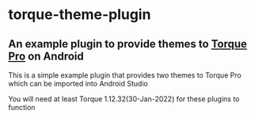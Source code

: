 # torque-theme-plugin
## An example plugin to provide themes to [Torque Pro](https://play.google.com/store/apps/details?id=org.prowl.torque) on Android

This is a simple example plugin that provides two themes to Torque Pro which can be imported into Android Studio

You will need at least Torque 1.12.32(30-Jan-2022) for these plugins to function




